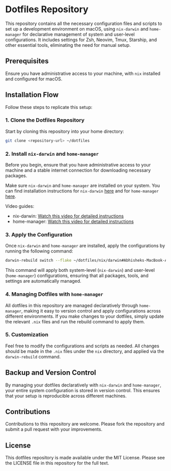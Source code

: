 # Dotfiles Repository

This repository contains all the necessary configuration files and scripts to set up a development environment on macOS, using `nix-darwin` and `home-manager` for declarative management of system and user-level configurations. It includes settings for Zsh, Neovim, Tmux, Starship, and other essential tools, eliminating the need for manual setup.

## Prerequisites

Ensure you have administrative access to your machine, with `nix` installed and configured for macOS.

## Installation Flow

Follow these steps to replicate this setup:

### 1. Clone the Dotfiles Repository

Start by cloning this repository into your home directory:

```bash
git clone <repository-url> ~/dotfiles
```

### 2. Install `nix-darwin` and `home-manager`

Before you begin, ensure that you have administrative access to your machine and a stable internet connection for downloading necessary packages.

Make sure `nix-darwin` and `home-manager` are installed on your system. You can find installation instructions for `nix-darwin` [here](https://github.com/LnL7/nix-darwin) and for `home-manager` [here](https://nix-community.github.io/home-manager/).

Video guides:

- nix-darwin: [Watch this video for detailed instructions](https://www.youtube.com/watch?v=Z8BL8mdzWHI)
- home-manager: [Watch this video for detailed instructions](https://www.youtube.com/watch?v=k9yKm_k5cVA)

### 3. Apply the Configuration

Once `nix-darwin` and `home-manager` are installed, apply the configurations by running the following command:

```bash
darwin-rebuild switch --flake ~/dotfiles/nix/darwin#Abhisheks-MacBook-Air
```

This command will apply both system-level (`nix-darwin`) and user-level (`home-manager`) configurations, ensuring that all packages, tools, and settings are automatically managed.

### 4. Managing Dotfiles with `home-manager`

All dotfiles in this repository are managed declaratively through `home-manager`, making it easy to version control and apply configurations across different environments. If you make changes to your dotfiles, simply update the relevant `.nix` files and run the rebuild command to apply them.

### 5. Customization

Feel free to modify the configurations and scripts as needed. All changes should be made in the `.nix` files under the `nix` directory, and applied via the `darwin-rebuild` command.

## Backup and Version Control

By managing your dotfiles declaratively with `nix-darwin` and `home-manager`, your entire system configuration is stored in version control. This ensures that your setup is reproducible across different machines.

## Contributions

Contributions to this repository are welcome. Please fork the repository and submit a pull request with your improvements.

## License

This dotfiles repository is made available under the MIT License. Please see the LICENSE file in this repository for the full text.
